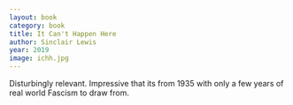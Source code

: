 ```yaml
---
layout: book
category: book
title: It Can't Happen Here
author: Sinclair Lewis
year: 2019
image: ichh.jpg
---
```

Disturbingly relevant.  Impressive that its from 1935 with only a few years of real world Fascism to draw from.
